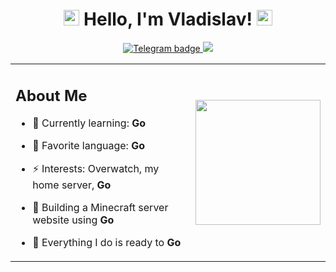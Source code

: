 <div align="center">
   <h1><img src="https://media.giphy.com/media/hvRJCLFzcasrR4ia7z/giphy.gif" width="25px"> Hello, I'm Vladislav! <img src="https://media.giphy.com/media/hvRJCLFzcasrR4ia7z/giphy.gif" width="25px"> </h1>
</div>


<div id="badges" align="center">
   <a href="https://t.me/vladislav_bezmaternih">
    <img src="https://img.shields.io/badge/Telegram-blue?logo=telegram&logoColor=white&style=for-the-badge" alt="Telegram badge"/>
   </a>
   <a href="https://github.com/tytapory/gbs">
      <img src="https://img.shields.io/badge/GitHub_gbs-View_Project-333?style=for-the-badge&logo=github">
   </a>
</div>


<table align="center">
  <tr>
    <td>

<h2>About Me</h2>

- 🌱 Currently learning: **Go**  
- 💬 Favorite language: **Go**  
- ⚡ Interests: Overwatch, my home server, **Go**
- 🔭 Building a Minecraft server website using **Go**  
- 🚀 Everything I do is ready to **Go**

    </td>
    <td>
      <img src="https://media1.tenor.com/m/iIll9Rs1Wp4AAAAC/dancing-cat-dance.gif" width="200px">
    </td>
  </tr>
</table>



